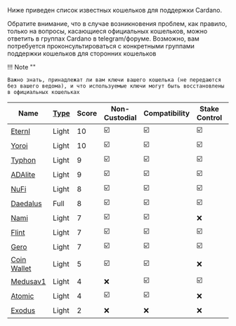 
Ниже приведен список известных кошельков для поддержки Cardano.

Обратите внимание, что в случае возникновения проблем, как правило, только на вопросы, касающиеся официальных кошельков, можно ответить в группах Cardano в telegram/форуме. Возможно, вам потребуется проконсультироваться с конкретными группами поддержки кошельков для сторонних кошельков

!!! Note ""

    Важно знать, принадлежат ли вам ключи вашего кошелька (не передаются без вашего ведома), и что используемые ключи могут быть восстановлены в официальных кошельках

|Name       |[Type][1]|Score      |Non-Custodial          |Compatibility          |Stake Control          |Transparent Support    |Voting                 |Hardware Wallet        |Native Assets          |dApp Integration       |Mobile App             |Desktop (app,extension,web)                             |Open Source            |
|-----------|---------|-----------|-----------------------|-----------------------|-----------------------|-----------------------|-----------------------|-----------------------|-----------------------|-----------------------|-----------------------|--------------------------------------------------------|-----------------------|
|[Eternl]   |Light    |10         |:ballot_box_with_check:|:ballot_box_with_check:|:ballot_box_with_check:|:ballot_box_with_check:|:ballot_box_with_check:|:ballot_box_with_check:|:ballot_box_with_check:|:ballot_box_with_check:|:ballot_box_with_check:|( :x:,:ballot_box_with_check:,:ballot_box_with_check: ) |:x:                    |
|[Yoroi]    |Light    |10         |:ballot_box_with_check:|:ballot_box_with_check:|:ballot_box_with_check:|:x:                    |:ballot_box_with_check:|:ballot_box_with_check:|:ballot_box_with_check:|:ballot_box_with_check:|:ballot_box_with_check:|( :x:,:ballot_box_with_check:,:ballot_box_with_check: ) |[:ballot_box_with_check:](https://github.com/emurgo/yoroi-frontend)|
|[Typhon]   |Light    |9          |:ballot_box_with_check:|:ballot_box_with_check:|:ballot_box_with_check:|:ballot_box_with_check:|:ballot_box_with_check:|:ballot_box_with_check:|:ballot_box_with_check:|:ballot_box_with_check:|:x:                    |( :x:,:ballot_box_with_check:,:ballot_box_with_check: ) |[Partial](https://github.com/StricaHQ)|
|[ADAlite]  |Light    |9          |:ballot_box_with_check:|:ballot_box_with_check:|:ballot_box_with_check:|:ballot_box_with_check:|:ballot_box_with_check:|:ballot_box_with_check:|:ballot_box_with_check:|:x:                    |:x:                    |( :x:,:x:,:ballot_box_with_check: )                     |[:ballot_box_with_check:](https://github.com/vacuumlabs/adalite)|
|[NuFi]     |Light    |8          |:ballot_box_with_check:|:ballot_box_with_check:|:ballot_box_with_check:|:ballot_box_with_check:|:x:                    |:ballot_box_with_check:|:ballot_box_with_check:|:ballot_box_with_check:|:x:                    |( :x:,:ballot_box_with_check:,:ballot_box_with_check: ) |:x:                    |
|[Daedalus] |Full     |8          |:ballot_box_with_check:|:ballot_box_with_check:|:ballot_box_with_check:|:x:                    |:ballot_box_with_check:|:ballot_box_with_check:|:ballot_box_with_check:|:x:                    |:x:                    |( :ballot_box_with_check:,:x:,:x: )                     |[:ballot_box_with_check:](https://github.com/input-output-hk/daedalus)|
|[Nami]     |Light    |7          |:ballot_box_with_check:|:ballot_box_with_check:|:x:                    |:ballot_box_with_check:|:x:                    |:ballot_box_with_check:|:ballot_box_with_check:|:ballot_box_with_check:|:x:                    |( :x:,:ballot_box_with_check:,:x: )                     |[:ballot_box_with_check:](https://github.com/Berry-Pool/nami-wallet)|
|[Flint]    |Light    |7          |:ballot_box_with_check:|:ballot_box_with_check:|:ballot_box_with_check:|:ballot_box_with_check:|:x:                    |:ballot_box_with_check:|:ballot_box_with_check:|:ballot_box_with_check:|:x:                    |( :x:,:ballot_box_with_check:,:ballot_box_with_check: ) |:x:                    |
|[Gero]     |Light    |7          |:ballot_box_with_check:|:ballot_box_with_check:|:ballot_box_with_check:|:ballot_box_with_check:|:x:                    |:ballot_box_with_check:|:ballot_box_with_check:|:x:                    |:x:                    |( :x:,:ballot_box_with_check:,:x: )                     |:x:                    |
|[Coin Wallet]     |Light    |5          |:ballot_box_with_check:                    |:ballot_box_with_check:                    |:x:                    |:x:                    |:x:                    |:x:                    |:x:                    |:x:                    |:ballot_box_with_check:|( :ballot_box_with_check:,:x:,:ballot_box_with_check: )                     |[:ballot_box_with_check:](https://github.com/CoinSpace/CoinSpace)                    |
|[Medusav1] |Light    |4          |:x:                    |:ballot_box_with_check:|:ballot_box_with_check:|:ballot_box_with_check:|:x:                    |:ballot_box_with_check:|:x:                    |:x:                    |:ballot_box_with_check:|( :x:,:x:,:ballot_box_with_check: )                     |:x:                    |
|[Atomic]   |Light    |4          |:ballot_box_with_check:|:ballot_box_with_check:|:x:                    |:ballot_box_with_check:|:x:                    |:x:                    |:x:                    |:x:                    |:ballot_box_with_check:|( :ballot_box_with_check:,:x:,:ballot_box_with_check: ) |:x:                    |
|[Exodus]   |Light    |2          |:x:                    |:x:                    |:x:                    |:x:                    |:x:                    |:x:                    |:x:                    |:x:                    |:ballot_box_with_check:|( :x:,:x:,:ballot_box_with_check: )                     |:x:                    |

[1]: types.md#software-wallets
[Daedalus]: https://daedaluswallet.io
[Yoroi]: https://yoroi-wallet.com
[ADAlite]: https://www.adalite.io
[NuFi]: https://nu.fi
[Typhon]: https://typhonwallet.io
[Eternl]: https://eternl.io
[Flint]: https://flint-wallet.com
[Medusav1]: https://adawallet.io/
[Nami]: https://namiwallet.io
[Atomic]: https://atomicwallet.io/
[Gero]: https://gerowallet.io
[Exodus]: https://www.exodus.io/
[Coin Wallet]: https://coin.space
